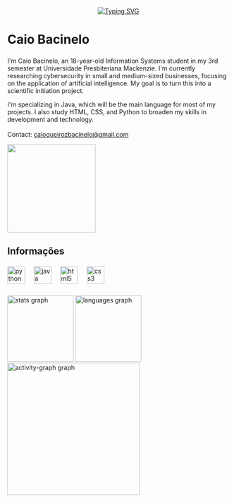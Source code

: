 <div align="center">
  <a href="https://git.io/typing-svg">
    <img src="https://readme-typing-svg.demolab.com?font=Fira+Code&weight=700&size=22&pause=1000&color=00FFD5&center=true&vCenter=true&random=false&width=520&lines=Hi%2C+I'm+Caio+Bacinelo!;Cybersecurity+%26+AI+Researcher;Java+%7C+Python+%7C+HTML%2FCSS;Info+Systems+Student" alt="Typing SVG" />
  </a>
</div>

<h1 align="left">Caio Bacinelo</h1>

###

<p align="left">I'm Caio Bacinelo, an 18-year-old Information Systems student in my 3rd semester at Universidade Presbiteriana Mackenzie. I'm currently researching cybersecurity in small and medium-sized businesses, focusing on the application of artificial intelligence. My goal is to turn this into a scientific initiation project.

I'm specializing in Java, which will be the main language for most of my projects. I also study HTML, CSS, and Python to broaden my skills in development and technology.<br><br>Contact: caioqueirozbacinelo@gmail.com</p>

<div align="left">
  <img height="200" src="https://media.tenor.com/00-fz5p0t4IAAAAj/beavis-and-butthead-beavis.gif"  />
</div>

###

<h2 align="left">Informações</h2>

###

<div align="left">
  <img src="https://cdn.jsdelivr.net/gh/devicons/devicon/icons/python/python-original.svg" height="40" alt="python logo"  />
  <img width="12" />
  <img src="https://cdn.jsdelivr.net/gh/devicons/devicon/icons/java/java-original.svg" height="40" alt="java logo"  />
  <img width="12" />
  <img src="https://cdn.jsdelivr.net/gh/devicons/devicon/icons/html5/html5-original.svg" height="40" alt="html5 logo"  />
  <img width="12" />
  <img src="https://cdn.jsdelivr.net/gh/devicons/devicon/icons/css3/css3-original.svg" height="40" alt="css3 logo"  />
</div>

###

<div align="left">
  <img src="https://github-readme-stats.vercel.app/api?username=CaioBacinelo&hide_title=false&hide_rank=false&show_icons=true&include_all_commits=true&count_private=true&disable_animations=false&theme=gotham&locale=en&hide_border=false&order=1" height="150" alt="stats graph"  />
  <img src="https://github-readme-stats.vercel.app/api/top-langs?username=CaioBacinelo&locale=en&hide_title=false&layout=compact&card_width=320&langs_count=5&theme=gotham&hide_border=false&order=2" height="150" alt="languages graph"  />
  <img src="https://github-readme-activity-graph.vercel.app/graph?username=CaioBacinelo&radius=16&theme=gotham&area=true&order=5" height="300" alt="activity-graph graph"  />
</div>

###

